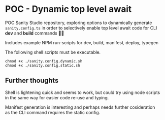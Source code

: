 # POC - Dynamic top level await

POC Sanity Studio repository, exploring options to dynamically generate `sanity.config.ts` in order to selectively enable top level await code for CLI **dev** and **build** commands 👩‍💻

Includes example NPM run-scripts for dev, build, manifest, deploy, typegen

The following shell scripts must be executable.

```
chmod +x ./sanity.config.dynamic.sh
chmod +x ./sanity.config.static.sh
```

## Further thoughts

Shell is lightening quick and seems to work, but could try using node scripts in the same way for easier code re-use and typing.

Manifest generation is interesting and perhaps needs further cosideration as the CLI command requires the static config.

<!--
    dev (dynamic) ✅
    build (dynamic) ✅
    manifest (static) ✅ - *maybe not ideal? (dashboard context)
    deploy (dynamic) ✅
    typegen (static) ✅ - *exhaustive schema in static config
-->
